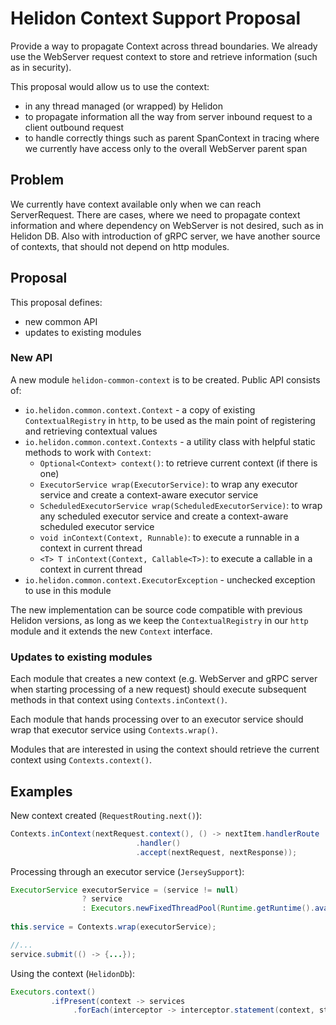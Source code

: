 # Helidon Context Support Proposal

Provide a way to propagate Context across thread boundaries.
We already use the WebServer request context to store and retrieve
information (such as in security).

This proposal would allow us to use the context:

- in any thread managed (or wrapped) by Helidon
- to propagate information all the way from server inbound
    request to a client outbound request
- to handle correctly things such as parent SpanContext in tracing
    where we currently have access only to the overall WebServer
    parent span
    
## Problem 

We currently have context available only when we can reach
ServerRequest. There are cases, where we need to propagate
context information and where dependency on WebServer is not desired,
such as in Helidon DB.
Also with introduction of gRPC server, we have another source
of contexts, that should not depend on http modules.
    
## Proposal

This proposal defines:

- new common API
- updates to existing modules

### New API

A new module `helidon-common-context` is to be created.
Public API consists of:

- `io.helidon.common.context.Context` - a copy of existing `ContextualRegistry` in `http`,
    to be used as the main point of registering and retrieving contextual values
- `io.helidon.common.context.Contexts` - a utility class with helpful static methods
    to work with `Context`:
    - `Optional<Context> context()`: to retrieve current context (if there is one)
    - `ExecutorService wrap(ExecutorService)`: to wrap any executor service and create a context-aware executor service
    - `ScheduledExecutorService wrap(ScheduledExecutorService)`: to wrap any scheduled executor service and create a 
            context-aware scheduled executor service
    - `void inContext(Context, Runnable)`: to execute a runnable in a context in current thread
    - `<T> T inContext(Context, Callable<T>)`: to execute a callable in a context in current thread
- `io.helidon.common.context.ExecutorException` - unchecked exception to use in this module 

The new implementation can be source code compatible with previous
 Helidon versions, as long as we keep the `ContextualRegistry` in
 our `http` module and it extends the new `Context` interface.

### Updates to existing modules

Each module that creates a new context (e.g. WebServer and gRPC server when starting processing of a new request)
 should execute subsequent methods in that context using `Contexts.inContext()`.
 
Each module that hands processing over to an executor service should wrap that
executor service using `Contexts.wrap()`.
 
Modules that are interested in using the context should retrieve
the current context using `Contexts.context()`. 

## Examples

New context created (`RequestRouting.next()`):
```java
Contexts.inContext(nextRequest.context(), () -> nextItem.handlerRoute
                            .handler()
                            .accept(nextRequest, nextResponse));
```

Processing through an executor service (`JerseySupport`):
```java
ExecutorService executorService = (service != null) 
                ? service 
                : Executors.newFixedThreadPool(Runtime.getRuntime().availableProcessors() * 2);
        
this.service = Contexts.wrap(executorService);

//...
service.submit(() -> {...});
```

Using the context (`HelidonDb`):
```java
Executors.context()
         .ifPresent(context -> services
              .forEach(interceptor -> interceptor.statement(context, statementName, statement, statementFuture)));
```
